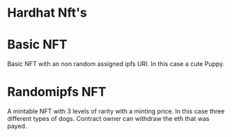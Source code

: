 # Hardhat Nft's

# Basic NFT

Basic NFT with an non random assigned ipfs URI. In this case a cute Puppy.

# Randomipfs NFT

A mintable NFT with 3 levels of rarity with a minting price. In this case three different types of dogs. Contract owner can withdraw the eth that was payed.